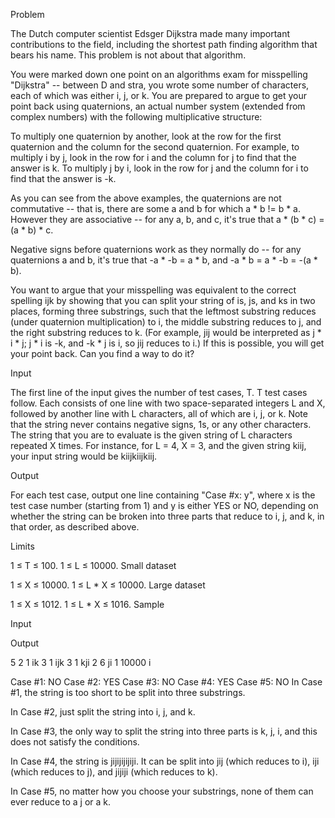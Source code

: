 Problem

The Dutch computer scientist Edsger Dijkstra made many important contributions to the field, including the shortest path finding algorithm that bears his name. This problem is not about that algorithm.

You were marked down one point on an algorithms exam for misspelling "Dijkstra" -- between D and stra, you wrote some number of characters, each of which was either i, j, or k. You are prepared to argue to get your point back using quaternions, an actual number system (extended from complex numbers) with the following multiplicative structure:



To multiply one quaternion by another, look at the row for the first quaternion and the column for the second quaternion. For example, to multiply i by j, look in the row for i and the column for j to find that the answer is k. To multiply j by i, look in the row for j and the column for i to find that the answer is -k.

As you can see from the above examples, the quaternions are not commutative -- that is, there are some a and b for which a * b != b * a. However they are associative -- for any a, b, and c, it's true that a * (b * c) = (a * b) * c.

Negative signs before quaternions work as they normally do -- for any quaternions a and b, it's true that -a * -b = a * b, and -a * b = a * -b = -(a * b).

You want to argue that your misspelling was equivalent to the correct spelling ijk by showing that you can split your string of is, js, and ks in two places, forming three substrings, such that the leftmost substring reduces (under quaternion multiplication) to i, the middle substring reduces to j, and the right substring reduces to k. (For example, jij would be interpreted as j * i * j; j * i is -k, and -k * j is i, so jij reduces to i.) If this is possible, you will get your point back. Can you find a way to do it?

Input

The first line of the input gives the number of test cases, T. T test cases follow. Each consists of one line with two space-separated integers L and X, followed by another line with L characters, all of which are i, j, or k. Note that the string never contains negative signs, 1s, or any other characters. The string that you are to evaluate is the given string of L characters repeated X times. For instance, for L = 4, X = 3, and the given string kiij, your input string would be kiijkiijkiij.

Output

For each test case, output one line containing "Case #x: y", where x is the test case number (starting from 1) and y is either YES or NO, depending on whether the string can be broken into three parts that reduce to i, j, and k, in that order, as described above.

Limits

1 ≤ T ≤ 100.
1 ≤ L ≤ 10000.
Small dataset

1 ≤ X ≤ 10000.
1 ≤ L * X ≤ 10000.
Large dataset

1 ≤ X ≤ 1012.
1 ≤ L * X ≤ 1016.
Sample


Input 
 	
Output 
 
5
2 1
ik
3 1
ijk
3 1
kji
2 6
ji
1 10000
i

Case #1: NO
Case #2: YES
Case #3: NO
Case #4: YES
Case #5: NO
In Case #1, the string is too short to be split into three substrings.

In Case #2, just split the string into i, j, and k.

In Case #3, the only way to split the string into three parts is k, j, i, and this does not satisfy the conditions.

In Case #4, the string is jijijijijiji. It can be split into jij (which reduces to i), iji (which reduces to j), and jijiji (which reduces to k).

In Case #5, no matter how you choose your substrings, none of them can ever reduce to a j or a k.

